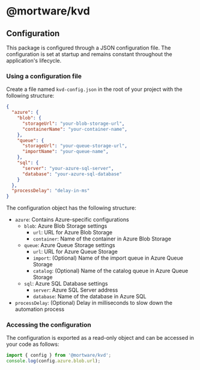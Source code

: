# @mortware/kvd

## Configuration

This package is configured through a JSON configuration file. The configuration is set at startup and remains constant throughout the application's lifecycle.

### Using a configuration file

Create a file named `kvd-config.json` in the root of your project with the following structure:

```json
{
  "azure": {
    "blob": {
      "storageUrl": "your-blob-storage-url",
      "containerName": "your-container-name",
    },
    "queue": {
      "storageUrl": "your-queue-storage-url",
      "importName": "your-queue-name",
    },
    "sql": {
      "server": "your-azure-sql-server",
      "database": "your-azure-sql-database"
    }
  },
  "processDelay": "delay-in-ms"
}
```

The configuration object has the following structure:

- `azure`: Contains Azure-specific configurations
  - `blob`: Azure Blob Storage settings
    - `url`: URL for Azure Blob Storage
    - `container`: Name of the container in Azure Blob Storage
  - `queue`: Azure Queue Storage settings
    - `url`: URL for Azure Queue Storage
    - `import`: (Optional) Name of the import queue in Azure Queue Storage
    - `catalog`: (Optional) Name of the catalog queue in Azure Queue Storage
  - `sql`: Azure SQL Database settings
    - `server`: Azure SQL Server address
    - `database`: Name of the database in Azure SQL
- `processDelay`: (Optional) Delay in milliseconds to slow down the automation process

### Accessing the configuration

The configuration is exported as a read-only object and can be accessed in your code as follows:

```typescript
import { config } from '@mortware/kvd';
console.log(config.azure.blob.url);
```